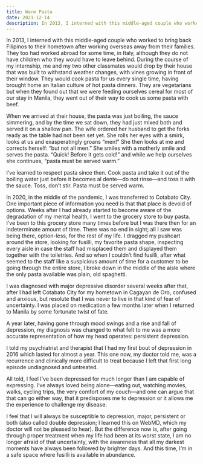 ```yaml
---
title: Warm Pasta
date: 2021-12-14
description: In 2013, I interned with this middle-aged couple who worked to bring back Filipinos to their hometown after working overseas away from their families.
---
```


In 2013, I interned with this middle-aged couple who worked to bring back Filipinos to their hometown after working overseas away from their families. They too had worked abroad for some time, in Italy, although they do not have children who they would have to leave behind. During the course of my internship, me and my two other classmates would drop by their house that was built to withstand weather changes, with vines growing in front of their window. They would cook pasta for us every single time, having brought home an Italian culture of hot pasta dinners. They are vegetarians but when they found out that we were feeding ourselves cereal for most of our stay in Manila, they went out of their way to cook us some pasta with beef.

<!--excerpt-->

When we arrived at their house, the pasta was just boiling, the sauce simmering, and by the time we sat down, they had just mixed both and served it on a shallow pan. The wife ordered her husband to get the forks ready as the table had not been set yet. She rolls her eyes with a smirk, looks at us and exasperatingly groans “men!” She then looks at me and corrects herself: “but not all men.” She smiles with a motherly smile and serves the pasta. “Quick! Before it gets cold!” and while we help ourselves she continues, “pasta must be served warm.”

I’ve learned to respect pasta since then. Cook pasta and take it out of the boiling water just before it becomes al dente—do not rinse—and toss it with the sauce. Toss, don’t stir. Pasta must be served warm.

In 2020, in the middle of the pandemic, I was transferred to Cotabato City. One important piece of information you need is that that place is devoid of options. Weeks after I had already started to become aware of the degradation of my mental health, I went to the grocery store to buy pasta. I’ve been to this grocery store many times before but I was there then for an indeterminate amount of time. There was no end in sight; all I saw was being there, option-less, for the rest of my life. I dragged my pushcart around the store, looking for fusilli, my favorite pasta shape, inspecting every aisle in case the staff had misplaced them and displayed them together with the toiletries. And so when I couldn’t find fusilli, after what seemed to the staff like a suspicious amount of time for a customer to be going through the entire store, I broke down in the middle of the aisle where the only pasta available was plain, old spaghetti.

I was diagnosed with major depressive disorder several weeks after that, after I had left Cotabato City for my hometown in Cagayan de Oro, confused and anxious, but resolute that I was never to live in that kind of fear of uncertainty. I was placed on medication a few months later when I returned to Manila by some fortunate twist of fate.

A year later, having gone through mood swings and a rise and fall of depression, my diagnosis was changed to what felt to me was a more accurate representation of how my head operates: persistent depression.

I told my psychiatrist and therapist that I had my first bout of depression in 2016 which lasted for almost a year. This one now, my doctor told me, was a recurrence and clinically more difficult to treat because I left that first long episode undiagnosed and untreated.

All told, I feel I’ve been depressed for much longer than I am capable of expressing. I’ve always loved being alone—eating out, watching movies, walks, cycling trips, the very comfort of my couch—and one can argue that that can go either way, that it predisposes me to depression or it allows me the experience to challenge my disease.

I feel that I will always be susceptible to depression, major, persistent or both (also called double depression; I learned this on WebMD, which my doctor will not be pleased to hear). But the difference now is, after going through proper treatment when my life had been at its worst state, I am no longer afraid of that uncertainty, with the awareness that all my darkest moments have always been followed by brighter days. And this time, I’m in a safe space where fusilli is available in abundance.
